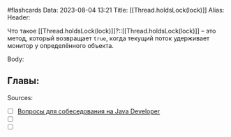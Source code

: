 #flashcards
Data: 2023-08-04 13:21
Title: [[Thread.holdsLock(lock)]]
Alias:
Header:

Что такое [[Thread.holdsLock(lock)]]?::[[Thread.holdsLock(lock)]] – это метод, который возвращает `true`, когда текущий поток удерживает монитор у определённого объекта.
<!--SR:!2023-10-28,3,150-->


Body:






Главы:
-


Sources:
- [ ] [Вопросы для собеседования на Java Developer](https://github.com/enhorse/java-interview/blob/master/README.md#%D0%9E%D0%9E%D0%9F)
- [ ] []()
- [ ] []()
